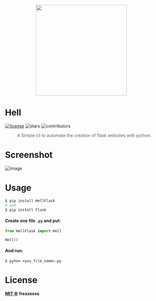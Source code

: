 <p align=center>
<img src='https://user-images.githubusercontent.com/60306241/81466305-f6d56400-91a6-11ea-963f-59b841c0c9af.png' width=300>
</p>

# Hell
[![license](https://img.shields.io/github/license/freazesss/hell)](./LICENSE)
![stars](https://img.shields.io/github/stars/freazesss/hell.svg)
![contributors](https://img.shields.io/github/contributors/freazesss/hell.svg)

> A Simple cli to automate the creation of flask websites with python.

# Screenshot

![image](https://user-images.githubusercontent.com/60306241/81494996-5acd5a80-9283-11ea-8eb8-40bac032c8f8.gif)

# Usage

```sh
$ pip install HellFlask
# and
$ pip install Flask
```

#### Create one file ``.py`` and put:
```py
from HellFlask import Hell

Hell()
```

#### And run:
```
$ pyhon <you_file_name>.py
```

# License
#### [MIT ©](https://github.com/freazesss/hell/blob/master/LICENSE) freazesss
